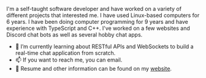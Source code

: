 <!-- ![image](https://github.com/Chrono-byte/Chrono-byte/blob/99daac849958a506292192bea505347c0c34615b/greetings.png) -->

I'm a self-taught software developer and have worked on a variety of different projects that interested me. I have used Linux-based computers for 6 years. I have been doing computer programming for 9 years and have experience with TypeScript and C++. I've worked on a few websites and Discord chat bots as well as several hobby chat apps.

- 🌱 I’m currently learning about RESTful APIs and WebSockets to build a real-time chat application from scratch.
- 📫 If you want to reach me, you can email.
- 📝 Resume and other information can be found on my [website](https://unknownhost.name).
